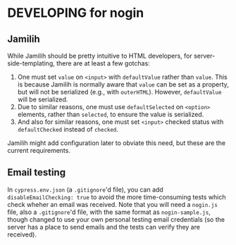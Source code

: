 # DEVELOPING for nogin

## Jamilih

While Jamilih should be pretty intuitive to HTML developers, for
server-side-templating, there are at least a few gotchas:

1. One must set `value` on `<input>` with `defaultValue` rather than
    `value`. This is because Jamilih is normally aware that `value`
    can be set as a property, but will not be serialized (e.g., with
    `outerHTML`). However, `defaultValue` will be serialized.
2. Due to similar reasons, one must use `defaultSelected` on
    `<option>` elements, rather than `selected`, to ensure the value
    is serialized.
3. And also for similar reasons, one must set `<input>` checked status
    with `defaultChecked` instead of `checked`.

Jamilih might add configuration later to obviate this need, but these
are the current requirements.

## Email testing

In `cypress.env.json` (a `.gitignore`'d file), you can add
`disableEmailChecking: true` to avoid the more time-consuming tests
which check wheher an email was received. Note that you will need
a `nogin.js` file, also a `.gitignore`'d file, with the same format
as `nogin-sample.js`, though changed to use your own personal testing
email credentials (so the server has a place to send emails and the
tests can verify they are received).
